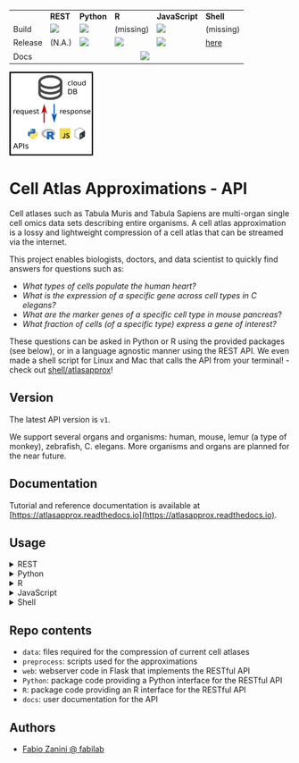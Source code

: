<table>
  <tr>
    <td></td>
    <td><b>REST</b></td>
    <td><b>Python</b></td>
    <td><b>R</b></td>
    <td><b>JavaScript</b></td>
    <td><b>Shell</b></td>
  </tr>
  <tr>
    <td>Build</td>
    <td><a href="https://github.com/fabilab/cell_atlas_approximations_API/actions"><img src="https://github.com/fabilab/cell_atlas_approximations_API/actions/workflows/rest_test.yml/badge.svg"></a></td>
    <td><a href="https://github.com/fabilab/cell_atlas_approximations_API/actions"><img src="https://github.com/fabilab/cell_atlas_approximations_API/actions/workflows/python_build.yml/badge.svg"></a></td>
    <td>(missing)</td>
    <td><a href="https://github.com/fabilab/cell_atlas_approximations_API/actions"><img src="https://github.com/fabilab/cell_atlas_approximations_API/actions/workflows/js_test.yml/badge.svg"></a></td>
    <td>(missing)</td>
  </tr>
  <tr>
    <td>Release</td>
    <td>(N.A.)</td>
    <td><a href="https://badge.fury.io/py/atlasapprox"><img src="https://badge.fury.io/py/atlasapprox.svg"></a></td>
    <td><img src="https://cranlogs.r-pkg.org/badges/atlasapprox"></td>
    <td><a href="https://badge.fury.io/js/@fabilab%2Fatlasapprox"><img src="https://badge.fury.io/js/@fabilab%2Fatlasapprox.svg"></a></td>
    <td> <a href="https://raw.githubusercontent.com/fabilab/cell_atlas_approximations_API/refs/heads/main/shell/atlasapprox">here</a></td>
  </tr>
  <tr>
    <td>Docs</td>
    <td align="center" colspan="5"><a href="https://apidocs.atlasapprox.org/en/latest/?badge=latest"><img src="https://readthedocs.org/projects/atlasapprox/badge/?version=latest"></a></td>
  </tr>
</table>

<img src="https://raw.githubusercontent.com/fabilab/cell_atlas_approximations/main/figures/figure_API.png" width="150" height="150">

# Cell Atlas Approximations - API
Cell atlases such as Tabula Muris and Tabula Sapiens are multi-organ single cell omics data sets describing entire organisms. A cell atlas approximation is a lossy and lightweight compression of a cell atlas that can be streamed via the internet.

This project enables biologists, doctors, and data scientist to quickly find answers for questions such as:

- *What types of cells populate the human heart?*
- *What is the expression of a specific gene across cell types in C elegans?*
- *What are the marker genes of a specific cell type in mouse pancreas*?
- *What fraction of cells (of a specific type) express a gene of interest?*

These questions can be asked in Python or R using the provided packages (see below), or in a language agnostic manner using the REST API. We even made a shell script for Linux and Mac that calls the API from your terminal! - check out [shell/atlasapprox](https://github.com/fabilab/cell_atlas_approximations_API/blob/main/shell/atlasapprox)!

## Version
The latest API version is `v1`.

We support several organs and organisms: human, mouse, lemur (a type of monkey), zebrafish, C. elegans. More organisms and organs are planned for the near future.

## Documentation
Tutorial and reference documentation is available at [https://atlasapprox.readthedocs.io](https://atlasapprox.readthedocs.io).

## Usage
<details> 

<summary> REST </summary>

### REST
The REST interface is language-agnostic and can be queried using any HTTP request handler, e.g. in JavaScript:

```javascript
(async () => {
  let response = await fetch("http://api.atlasapprox.org/v1/organisms");
  if (response.ok) {
    let data = await response.json();
    console.log(data);
  }  
})();
```

Similar results can be obtained via Python's `requests`, R's `httr`, etc. If you are using Python or R, however, please consider using the dedicated interfaces below, as they are more efficient and easier on our servers thanks to caching.
</details>

<details>
  <summary>Python</summary>

### Python
The Python interface uses a central `API` class. Its methods implement the REST endpoints:

```python
import atlasapprox

api = atlasapprox.API()
print(api.organisms())
print(api.celltypes(organism="c_elegans", organ="whole"))
```
</details>

<details>
  <summary>R</summary>

### R
The R interface includes a number of `GetXXX` functions connected to the REST endpoints:

```R
library("atlasapprox")

organisms <- GetOrganisms()
print(organisms)
```
</details>

<details>
  <summary>JavaScript</summary>

### JavaScript/nodejs
An object containing one function for each API endpoint is exported by the `atlasapprox` npm package:

```javascript
let atlasapprox = require('atlasapprox');
(async () => {
  let data = await atlasapprox.organisms();
  console.log(data);
  }  
})();

```
</details>

<details>
  <summary>Shell</summary>

### Shell (bash, zsh, et similia)
A single script is provided in this repo under `shell/atlasapprox`. Usage instructions are included, but as a quick example:

```bash
atlasapprox average --organism=m_musculus --organ=Lung --features=Col1a1,Ptprc
```

Note that the output is a serialized JSON string: you'll probably need some kind of parser to interpret the results.

</details>

## Repo contents
- `data`: files required for the compression of current cell atlases
- `preprocess`: scripts used for the approximations
- `web`: webserver code in Flask that implements the RESTful API
- `Python`: package code providing a Python interface for the RESTful API
- `R`: package code providing an R interface for the RESTful API
- `docs`: user documentation for the API

## Authors
- [Fabio Zanini @ fabilab](https://fabilab.org)
